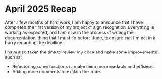 # April 2025 Recap

After a few months of hard work, I am happy to announce that I have completed the first version of my project of sign recognition. Everything is working as expected, and I am now in the process of writing the documentation, thing that I must do before June, to ensure that I'm not in a hurry regarding the deadline.

I have also taken the time to review my code and make some improvements such as:

- Refactoring some functions to make them more readable and efficient.
- Adding more comments to explain the code.
